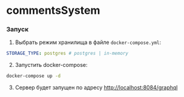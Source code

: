 # commentsSystem
### Запуск
1. Выбрать режим хранилища в файле `docker-compose.yml`:
```yaml
STORAGE_TYPE: postgres # postgres | in-memory
```
2. Запустить docker-compose:
```bash
docker-compose up -d
```
3. Сервер будет запущен по адресу [http://localhost:8084/graphql](http://localhost:8084/graphql)
